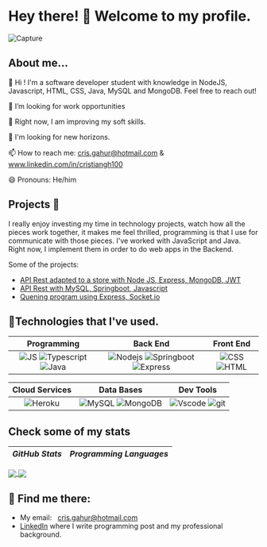 # Hey there! 🤝 Welcome to my profile.
![Capture](https://user-images.githubusercontent.com/90589221/189510402-4f9397ae-0e1d-45ba-b27a-3ba854ffd8d5.PNG)
## About me...
👋 Hi ! I'm a software developer student with knowledge in NodeJS, Javascript, HTML, CSS, Java, MySQL and MongoDB. Feel free to reach out!

🐉 I’m looking for work opportunities

🔭 Right now, I am improving my soft skills.

🎣 I'm looking for new horizons.

📫 How to reach me: cris.gahur@hotmail.com & www.linkedin.com/in/cristiangh100

😄 Pronouns: He/him 

## Projects 🚂
I really enjoy investing my time in technology projects, watch how all the pieces work together, it makes me feel thrilled, programming is that I use for communicate with those pieces. I've worked with JavaScript and Java. Right now, I implement them in order to do web apps in the Backend.

Some of the projects:
- [API Rest adapted to a store with Node JS, Express, MongoDB, JWT](https://github.com/crisgahur/Node-Restserver)
- [API Rest with MySQL, Springboot, Javascript](https://github.com/crisgahur/CANTERA2/tree/Workshop8)
- [Quening program using Express, Socket.io](https://github.com/crisgahur/Socketio)

## 🏅Technologies that I've used.

| **Programming** | **Back End**| **Front End** |
| :---: | :---: | :---: |
| ![JS](https://img.shields.io/badge/JavaScript-323330?style=for-the-badge&logo=javascript&logoColor=F7DF1E) ![Typescript](https://camo.githubusercontent.com/23eab6524b75cef3734d7c11c53e809d9e2e954e1be7748295db654b3cd0ef8c/68747470733a2f2f696d672e736869656c64732e696f2f62616467652f2d547970655363726970742d3030374143433f7374796c653d666f722d7468652d6261646765266c6f676f3d54797065536372697074266c6f676f436f6c6f723d666666) ![Java](https://img.shields.io/badge/Java-ED8B00?style=for-the-badge&logo=java&logoColor=white)  | ![Nodejs](https://img.shields.io/badge/Node.js-339933?style=for-the-badge&logo=nodedotjs&logoColor=white) ![Springboot](https://img.shields.io/badge/Spring-6DB33F?style=for-the-badge&logo=spring&logoColor=white) ![Express](https://img.shields.io/badge/Express.js-404D59?style=for-the-badge) | ![CSS](https://img.shields.io/badge/CSS3-1572B6?style=for-the-badge&logo=css3&logoColor=white) ![HTML](https://img.shields.io/badge/HTML5-E34F26?style=for-the-badge&logo=html5&logoColor=white) |

| **Cloud Services** | **Data Bases** | **Dev Tools** |
| :---: | :---: | :---: |
| ![Heroku](https://img.shields.io/badge/Heroku-430098?style=for-the-badge&logo=heroku&logoColor=white) | ![MySQL](	https://img.shields.io/badge/MySQL-005C84?style=for-the-badge&logo=mysql&logoColor=white) ![MongoDB](https://img.shields.io/badge/MongoDB-4EA94B?style=for-the-badge&logo=mongodb&logoColor=white) | ![Vscode](https://img.shields.io/badge/VSCode-0078D4?style=for-the-badge&logo=visual%20studio%20code&logoColor=white) ![git](	https://img.shields.io/badge/GIT-E44C30?style=for-the-badge&logo=git&logoColor=white) 
## Check some of my stats

| *GitHub Stats* | *Programming Languages* |
---|---  
<a href="https://github.com/crisgahur/github-readme-stats">
  <img align="center" src="https://github-readme-stats.vercel.app/api/pin/?username=crisgahur&repo=github-readme-stats&theme=buefy" />
</a>
<a href="https://github.com/crisgahur/anuraghazra.github.io">
  <img align="center" src="https://github-readme-stats.vercel.app/api/pin/?username=crisgahur&repo=crisgahur.github.io&theme=buefy" />
</a>

## 📡 Find me there:

- My email: <a style="margin-left: 8px;" href="mailto:cris.gahur@hotmail.com.com">cris.gahur@hotmail.com</a>
- [LinkedIn](https://www.linkedin.com/in/cristiangh100/) where I write programming post and my professional background. 
